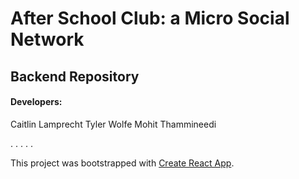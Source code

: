 # After School Club: a Micro Social Network

## Backend Repository

#### Developers:
Caitlin Lamprecht
Tyler Wolfe
Mohit Thammineedi

. . . . . 

This project was bootstrapped with [Create React App](https://github.com/facebook/create-react-app).